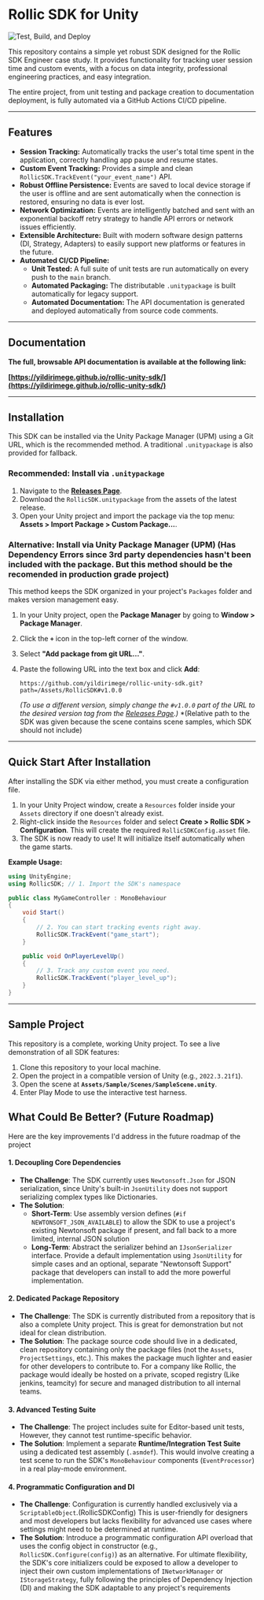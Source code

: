 # Rollic SDK for Unity

![Test, Build, and Deploy](https://github.com/yildirimege/rollic-unity-sdk/actions/workflows/build-sdk.yml/badge.svg)

This repository contains a simple yet robust SDK designed for the Rollic SDK Engineer case study. It provides functionality for tracking user session time and custom events, with a focus on data integrity, professional engineering practices, and easy integration.

The entire project, from unit testing and package creation to documentation deployment, is fully automated via a GitHub Actions CI/CD pipeline.

---

## Features

-   **Session Tracking:** Automatically tracks the user's total time spent in the application, correctly handling app pause and resume states.
-   **Custom Event Tracking:** Provides a simple and clean `RollicSDK.TrackEvent("your_event_name")` API.
-   **Robust Offline Persistence:** Events are saved to local device storage if the user is offline and are sent automatically when the connection is restored, ensuring no data is ever lost.
-   **Network Optimization:** Events are intelligently batched and sent with an exponential backoff retry strategy to handle API errors or network issues efficiently.
-   **Extensible Architecture:** Built with modern software design patterns (DI, Strategy, Adapters) to easily support new platforms or features in the future.
-   **Automated CI/CD Pipeline:**
    -   **Unit Tested:** A full suite of unit tests are run automatically on every push to the `main` branch.
    -   **Automated Packaging:** The distributable `.unitypackage` is built automatically for legacy support.
    -   **Automated Documentation:** The API documentation is generated and deployed automatically from source code comments.

---

## Documentation

**The full, browsable API documentation is available at the following link:**

**[https://yildirimege.github.io/rollic-unity-sdk/](https://yildirimege.github.io/rollic-unity-sdk/)**

---

## Installation

This SDK can be installed via the Unity Package Manager (UPM) using a Git URL, which is the recommended method. A traditional `.unitypackage` is also provided for fallback.




### Recommended: Install via `.unitypackage` 

1.  Navigate to the **[Releases Page](https://github.com/yildirimege/rollic-unity-sdk/releases)**.
2.  Download the `RollicSDK.unitypackage` from the assets of the latest release.
3.  Open your Unity project and import the package via the top menu: **Assets > Import Package > Custom Package...**.
   
### Alternative: Install via Unity Package Manager (UPM) (Has Dependency Errors since 3rd party dependencies hasn't been included with the package. But this method should be the recomended in production grade project)

This method keeps the SDK organized in your project's `Packages` folder and makes version management easy.

1.  In your Unity project, open the **Package Manager** by going to **Window > Package Manager**.
2.  Click the **`+`** icon in the top-left corner of the window.
3.  Select **"Add package from git URL..."**.
4.  Paste the following URL into the text box and click **Add**:

    ```
    https://github.com/yildirimege/rollic-unity-sdk.git?path=/Assets/RollicSDK#v1.0.0
    ```
    *(To use a different version, simply change the `#v1.0.0` part of the URL to the desired version tag from the [Releases Page](https://github.com/yildirimege/rollic-unity-sdk/releases).)*
    *(Relative path to the SDK was given because the scene contains scene samples, which SDK should not include)


---


## Quick Start After Installation

After installing the SDK via either method, you must create a configuration file.

1.  In your Unity Project window, create a `Resources` folder inside your `Assets` directory if one doesn't already exist.
2.  Right-click inside the `Resources` folder and select **Create > Rollic SDK > Configuration**. This will create the required `RollicSDKConfig.asset` file.
3.  The SDK is now ready to use! It will initialize itself automatically when the game starts.

**Example Usage:**

```csharp
using UnityEngine;
using RollicSDK; // 1. Import the SDK's namespace

public class MyGameController : MonoBehaviour
{
    void Start()
    {
        // 2. You can start tracking events right away.
        RollicSDK.TrackEvent("game_start");
    }

    public void OnPlayerLevelUp()
    {
        // 3. Track any custom event you need.
        RollicSDK.TrackEvent("player_level_up");
    }
}
```

---

## Sample Project

This repository is a complete, working Unity project. To see a live demonstration of all SDK features:

1.  Clone this repository to your local machine.
2.  Open the project in a compatible version of Unity (e.g., `2022.3.21f1`).
3.  Open the scene at **`Assets/Sample/Scenes/SampleScene.unity`**.
4.  Enter Play Mode to use the interactive test harness.


## What Could Be Better? (Future Roadmap)

Here are the key improvements I'd address in the future roadmap of the project

#### 1. Decoupling Core Dependencies

*   **The Challenge**: The SDK currently uses `Newtonsoft.Json` for  JSON serialization, since Unity's built-in `JsonUtility` does not support serializing complex types like Dictionaries. 
*   **The Solution**:
    *   **Short-Term**: Use assembly version defines (`#if NEWTONSOFT_JSON_AVAILABLE`) to allow the SDK to use a project's existing Newtonsoft package if present, and fall back to a more limited, internal JSON solution
    *   **Long-Term**: Abstract the serializer behind an `IJsonSerializer` interface. Provide a default implementation using `JsonUtility` for simple cases and an optional, separate "Newtonsoft Support" package that developers can install to add the more powerful implementation.

#### 2. Dedicated Package Repository

*   **The Challenge**: The SDK is currently distributed from a repository that is also a complete Unity project. This is great for demonstration but not ideal for clean distribution.
*   **The Solution**: The package source code should live in a dedicated, clean repository containing only the package files (not the `Assets`, `ProjectSettings`, etc.). This makes the package much lighter and easier for other developers to contribute to. For a company like Rollic, the package would ideally be hosted on a private, scoped registry (Like jenkins, teamcity) for secure and managed distribution to all internal teams.

#### 3. Advanced Testing Suite

*   **The Challenge**: The project includes suite for Editor-based unit tests, However, they cannot test runtime-specific behavior.
*   **The Solution**: Implement a separate **Runtime/Integration Test Suite** using a dedicated test assembly (`.asmdef`). This would involve creating a test scene to run the SDK's `MonoBehaviour` components (`EventProcessor`) in a real play-mode environment.

#### 4. Programmatic Configuration and DI

*   **The Challenge**: Configuration is currently handled exclusively via a `ScriptableObject`.(RollicSDKConfig) This is user-friendly for designers and most developers but lacks flexibility for advanced use cases where settings might need to be determined at runtime.
*   **The Solution**: Introduce a programmatic configuration API overload that uses the config object in constructor (e.g., `RollicSDK.Configure(config)`) as an alternative. For ultimate flexibility, the SDK's core initializers could be exposed to allow a developer to inject their own custom implementations of `INetworkManager` or `IStorageStrategy`, fully following the principles of Dependency Injection (DI) and making the SDK adaptable to any project's requirements
